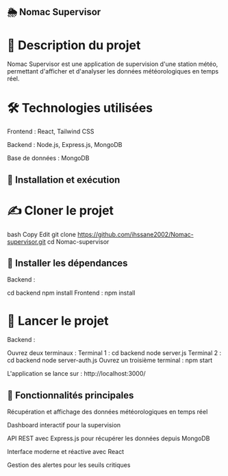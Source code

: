 ## 🌦️  Nomac Supervisor

# 📌 Description du projet

Nomac Supervisor est une application de supervision d'une station météo, permettant d'afficher et d'analyser les données météorologiques en temps réel.

# 🛠️ Technologies utilisées

Frontend : React, Tailwind CSS 

Backend : Node.js, Express.js, MongoDB

Base de données : MongoDB 

## 📝 Installation et exécution

# ✍️ Cloner le projet

bash
Copy
Edit
git clone https://github.com/ihssane2002/Nomac-supervisor.git
cd Nomac-supervisor

## 🔄 Installer les dépendances

Backend :

cd backend
npm install
Frontend :
npm install

# 🚀 Lancer le projet

Backend :

Ouvrez deux terminaux :
Terminal 1 :
cd backend
node server.js
Terminal 2 :
cd backend
node server-auth.js
Ouvrez un troisième terminal :
npm start

L'application se lance sur : http://localhost:3000/

## 🌟 Fonctionnalités principales

Récupération et affichage des données météorologiques en temps réel

Dashboard interactif pour la supervision

API REST avec Express.js pour récupérer les données depuis MongoDB

Interface moderne et réactive avec React

Gestion des alertes pour les seuils critiques



